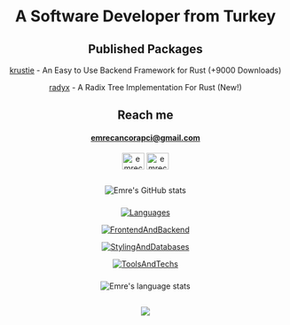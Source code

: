 <div align="center">

# A Software Developer from Turkey

## Published Packages

[krustie](https://crates.io/crates/krustie) - An Easy to Use Backend Framework for Rust (+9000 Downloads)

[radyx](https://crates.io/crates/radyx) - A Radix Tree Implementation For Rust (New!)

## Reach me

#### [emrecancorapci@gmail.com](mailto:emrecancorapci@gmail.com)

<p>
<a href="https://linkedin.com/in/emrecancorapci" target="blank"><img align="center" src="https://raw.githubusercontent.com/rahuldkjain/github-profile-readme-generator/master/src/images/icons/Social/linked-in-alt.svg" alt="emrecancorapci" height="30" width="40" /></a>  
<a href="https://www.hackerrank.com/emrecancorapci" target="blank"><img align="center" src="https://raw.githubusercontent.com/rahuldkjain/github-profile-readme-generator/master/src/images/icons/Social/hackerrank.svg" alt="emrecancorapci" height="30" width="40" /></a> 
</p>

##

<img src="https://github-readme-stats.vercel.app/api?username=emrecancorapci&show_icons=true&theme=dark&include_all_commits=true&card_width=400" alt="Emre's GitHub stats" />

###

[![Languages](https://skillicons.dev/icons?i=ts,rust,,c,cpp,cs,md)](https://github.com/emrecancorapci)

[![FrontendAndBackend](https://skillicons.dev/icons?i=astro,react,nextjs,,dotnet,nodejs,express)](https://github.com/emrecancorapci)

[![StylingAndDatabases](https://skillicons.dev/icons?i=bootstrap,sass,styledcomponents,tailwind,,postgres,mongodb)](https://github.com/emrecancorapci)

[![ToolsAndTechs](https://skillicons.dev/icons?i=arduino,bash,graphql,vite,vitest,,nginx)](https://github.com/emrecancorapci)

###

<img src="https://github-readme-stats.vercel.app/api/top-langs?username=emrecancorapci&theme=dark&langs_count=6&layout=compact&card_width=432" alt="Emre's language stats" />

##

![](https://spotify-recently-played-readme.vercel.app/api?user=trknell&unique=true&count=10)


</div>
